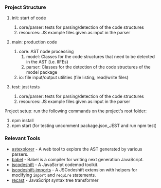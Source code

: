 ### Project Structure

1) init: start of code
	1) core/parser: tests for parsing/detection of the code structures
    2) resources: JS example files given as input in the parser

2) main: production code
    1) core: AST node processing
        1) model: Classes for the code structures that need to be detected in the AST (i.e. IIFEs)
        2) parser: Classes for the detection of the code structures of the model package
    2) io: file input/output utilities (file listing, read/write files)

3) test: jest tests
    1) core/parser: tests for parsing/detection of the code structures
    2) resources: JS example files given as input in the parser


Project setup: run the following commands on the project's root folder:
1) npm install
2) npm start 
(for testing uncomment package.json_JEST and run npm test)


### Relevant Tools
- [astexplorer](http://astexplorer.net/) - A web tool to explore the AST generated by various parsers.
- [babel](https://github.com/babel/babel) - Babel is a compiler for writing next generation JavaScript.
- [jscodeshift](https://github.com/facebook/jscodeshift) - A JavaScript codemod toolkit.
- [jscodeshift-imports](https://www.npmjs.com/package/jscodeshift-imports) - A JSCodeshift extension with helpers for modifying <code>import</code> and <code>require</code> statements.
- [recast](https://github.com/benjamn/recast) - JavaScript syntax tree transformer
